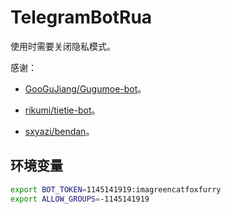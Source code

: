 # TelegramBotRua

使用时需要关闭隐私模式。

感谢：

- [GooGuJiang/Gugumoe-bot](https://github.com/GooGuJiang/Gugumoe-bot)。

- [rikumi/tietie-bot](https://github.com/rikumi/tietie-bot/)。

- [sxyazi/bendan](https://github.com/sxyazi/bendan/)。

## 环境变量

```bash
export BOT_TOKEN=1145141919:imagreencatfoxfurry
export ALLOW_GROUPS=-1145141919
```